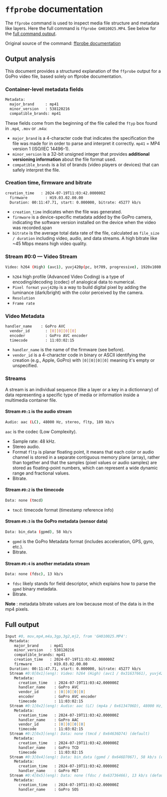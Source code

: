 # `ffprobe` documentation

The `ffprobe` command is used to inspect media file structure and metadata like layers. Here the full command is `ffprobe GH010025.MP4`. See below for the [full command output](#full-output).

Original source of the command: [ffprobe documentation](https://ffmpeg.org/ffprobe.html)

## Output analysis

This document provides a structured explanation of the `ffprobe` output for a GoPro video file, based solely on ffprobe documentation.

### Container-level metadata fields

```bash
Metadata:
  major_brand     : mp41
  minor_version   : 538120216
  compatible_brands: mp41
```

These fields come from the beginning of the file called the `ftyp` box found in `.mp4`, `.mov` or `.m4a`:

- `major_brand` is a 4-character code that indicates the specification the file was made for in order to parse and interpret it correctly. `mp41` = MP4 version 1 (ISO/IEC 14496-1).
- `minor_version` is a 32-bit unsigned integer that provides **additional versioning information** about the file format used.
- `compatible_brands` is a list of brands (video players or devices) that can safely interpret the file.

### Creation time, firmware and bitrate

```bash
creation_time   : 2024-07-19T11:03:42.000000Z
  firmware        : H19.03.02.00.00
  Duration: 00:11:47.71, start: 0.000000, bitrate: 45277 kb/s
```

- `creation_time` indicates when the file was generated.
- `firmware` is a device-specific metadata added by the GoPro camera, indicating the software version installed on the device when the video was recorded.span
- `bitrate` is the average total data rate of the file, calculated as `file_size / duration` including video, audio, and data streams. A high bitrate like ~45 Mbps means high video quality.

### Stream #0:0 — Video Stream

```bash
Video: h264 (High) (avc1), yuvj420p(pc, bt709, progressive), 1920x1080, 59.94 fps
```

- `h264` high profile (Advanced Video Coding) is a type of encoding/decoding (codec) of analogical data to numerical.
- `Pixel format` `yuvj420p` is a way to build digital pixel by adding the luminance (dark/bright) with the color perceived by the camera.
- `Resolution`
- `Frame rate`

### Video Metadata

```bash
handler_name    : GoPro AVC
  vendor_id       : [0][0][0][0]
  encoder         : GoPro AVC encoder
  timecode        : 11:03:02:15
```

- `handler_name` is the name of the firmware (see before).
- `vendor_id` is a 4-character code in binary or ASCII identifying the creation (e.g., Apple, GoPro) with  `[0][0][0][0]` meaning it's empty or unspecified.

### Streams

A stream is an individual sequence (like a layer or a key in a dictionnary) of data representing a specific type of media or information inside a multimedia container file.

#### Stream `#0:1` is the audio stream

```bash
Audio: aac (LC), 48000 Hz, stereo, fltp, 189 kb/s
```

`aac` is the codec (Low Complexity).

- Sample rate: 48 kHz.
- Stereo audio.
- Format `fltp` is planar floating point, it means that each color or audio channel is stored in a separate contiguous memory plane (array), rather than together and that the samples (pixel values or audio samples) are stored as floating-point numbers, which can represent a wide dynamic range and fractional values.
- Bitrate.

#### Stream `#0:2` is the timecode

```bash
Data: none (tmcd)
```

- `tmcd`: timecode format (timestamp reference info)

#### Stream `#0:3` is the GoPro metadata (sensor data)

```bash
Data: bin_data (gpmd), 58 kb/s
```

- `gpmd` is the GoPro Metadata format (includes acceleration, GPS, gyro, etc.).
- Bitrate.

#### Stream `#0:4` is another metadata stream

```bash
Data: none (fdsc), 13 kb/s
```

- `fdsc` likely stands for field descriptor, which explains how to parse the `gpmd` binary metadata.
- Bitrate.

**Note** : metadata bitrate values are low because most of the data is in the mp4 pixels.

## Full output

```zsh
Input #0, mov,mp4,m4a,3gp,3g2,mj2, from 'GH010025.MP4':
  Metadata:
    major_brand     : mp41
    minor_version   : 538120216
    compatible_brands: mp41
    creation_time   : 2024-07-19T11:03:42.000000Z
    firmware        : H19.03.02.00.00
  Duration: 00:11:47.71, start: 0.000000, bitrate: 45277 kb/s
  Stream #0:0[0x1](eng): Video: h264 (High) (avc1 / 0x31637661), yuvj420p(pc, bt709, progressive), 1920x1080 [SAR 1:1 DAR 16:9], 45002 kb/s, 59.94 fps, 59.94 tbr, 60k tbn (default)
    Metadata:
      creation_time   : 2024-07-19T11:03:42.000000Z
      handler_name    : GoPro AVC
      vendor_id       : [0][0][0][0]
      encoder         : GoPro AVC encoder
      timecode        : 11:03:02:15
  Stream #0:1[0x2](eng): Audio: aac (LC) (mp4a / 0x6134706D), 48000 Hz, stereo, fltp, 189 kb/s (default)
    Metadata:
      creation_time   : 2024-07-19T11:03:42.000000Z
      handler_name    : GoPro AAC
      vendor_id       : [0][0][0][0]
      timecode        : 11:03:02:15
  Stream #0:2[0x3](eng): Data: none (tmcd / 0x64636D74) (default)
    Metadata:
      creation_time   : 2024-07-19T11:03:42.000000Z
      handler_name    : GoPro TCD
      timecode        : 11:03:02:15
  Stream #0:3[0x4](eng): Data: bin_data (gpmd / 0x646D7067), 58 kb/s (default)
    Metadata:
      creation_time   : 2024-07-19T11:03:42.000000Z
      handler_name    : GoPro MET
  Stream #0:4[0x5](eng): Data: none (fdsc / 0x63736466), 13 kb/s (default)
    Metadata:
      creation_time   : 2024-07-19T11:03:42.000000Z
      handler_name    : GoPro SOS
```
